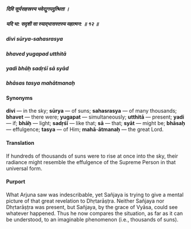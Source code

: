 ##### दिवि सूर्यसहस्रस्य भवेद्युगपदुत्थिता ।
##### यदि भा: सदृशी सा स्याद्भासस्तस्य महात्मन: ॥ १२ ॥

##### divi sūrya-sahasrasya
##### bhaved yugapad utthitā
##### yadi bhāḥ sadṛśī sā syād
##### bhāsas tasya mahātmanaḥ

#### Synonyms

**divi** — in the sky; **sūrya** — of suns; **sahasrasya** — of many thousands; **bhavet** — there were; **yugapat** — simultaneously; **utthitā** — present; **yadi** — if; **bhāḥ** — light; **sadṛśī** — like that; **sā** — that; **syāt** — might be; **bhāsaḥ** — effulgence; **tasya** — of Him; **mahā**-**ātmanaḥ** — the great Lord.

#### Translation

If hundreds of thousands of suns were to rise at once into the sky, their radiance might resemble the effulgence of the Supreme Person in that universal form.

#### Purport

What Arjuna saw was indescribable, yet Sañjaya is trying to give a mental picture of that great revelation to Dhṛtarāṣṭra. Neither Sañjaya nor Dhṛtarāṣṭra was present, but Sañjaya, by the grace of Vyāsa, could see whatever happened. Thus he now compares the situation, as far as it can be understood, to an imaginable phenomenon (i.e., thousands of suns).
